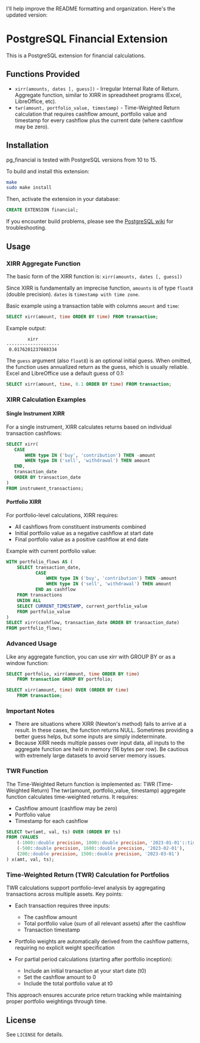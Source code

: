 I'll help improve the README formatting and organization. Here's the updated version:

# PostgreSQL Financial Extension

This is a PostgreSQL extension for financial calculations.

## Functions Provided

* `xirr(amounts, dates [, guess])` - Irregular Internal Rate of Return. Aggregate function, similar to XIRR in spreadsheet programs (Excel, LibreOffice, etc).
* `twr(amount, portfolio_value, timestamp)` - Time-Weighted Return calculation that requires cashflow amount, portfolio value and timestamp for every cashflow plus the current date (where cashflow may be zero).

## Installation

pg_financial is tested with PostgreSQL versions from 10 to 15.

To build and install this extension:

```bash
make
sudo make install
```

Then, activate the extension in your database:

```sql
CREATE EXTENSION financial;
```

If you encounter build problems, please see the [PostgreSQL wiki](wiki_link) for troubleshooting.

## Usage

### XIRR Aggregate Function

The basic form of the XIRR function is: `xirr(amounts, dates [, guess])`

Since XIRR is fundamentally an imprecise function, `amounts` is of type `float8` (double precision). `dates` is `timestamp with time zone`.

Basic example using a transaction table with columns `amount` and `time`:

```sql
SELECT xirr(amount, time ORDER BY time) FROM transaction;
```

Example output:
```
        xirr        
--------------------
 0.0176201237088334
```

The `guess` argument (also `float8`) is an optional initial guess. When omitted, the function uses annualized return as the guess, which is usually reliable. Excel and LibreOffice use a default guess of 0.1:

```sql
SELECT xirr(amount, time, 0.1 ORDER BY time) FROM transaction;
```

### XIRR Calculation Examples

#### Single Instrument XIRR
For a single instrument, XIRR calculates returns based on individual transaction cashflows:

```sql
SELECT xirr(
   CASE 
       WHEN type IN ('buy', 'contribution') THEN -amount
       WHEN type IN ('sell', 'withdrawal') THEN amount
   END,
   transaction_date 
   ORDER BY transaction_date
) 
FROM instrument_transactions;
```

#### Portfolio XIRR
For portfolio-level calculations, XIRR requires:

* All cashflows from constituent instruments combined
* Initial portfolio value as a negative cashflow at start date
* Final portfolio value as a positive cashflow at end date

Example with current portfolio value:

```sql
WITH portfolio_flows AS (
    SELECT transaction_date, 
           CASE 
               WHEN type IN ('buy', 'contribution') THEN -amount
               WHEN type IN ('sell', 'withdrawal') THEN amount
           END as cashflow
    FROM transactions
    UNION ALL
    SELECT CURRENT_TIMESTAMP, current_portfolio_value
    FROM portfolio_value
)
SELECT xirr(cashflow, transaction_date ORDER BY transaction_date)
FROM portfolio_flows;
```

### Advanced Usage

Like any aggregate function, you can use xirr with GROUP BY or as a window function:

```sql
SELECT portfolio, xirr(amount, time ORDER BY time)
    FROM transaction GROUP BY portfolio;

SELECT xirr(amount, time) OVER (ORDER BY time)
    FROM transaction;
```

### Important Notes

* There are situations where XIRR (Newton's method) fails to arrive at a result. In these cases, the function returns NULL. Sometimes providing a better guess helps, but some inputs are simply indeterminate.
* Because XIRR needs multiple passes over input data, all inputs to the aggregate function are held in memory (16 bytes per row). Be cautious with extremely large datasets to avoid server memory issues.

### TWR Function

The Time-Weighted Return function is implemented as:
TWR (Time-Weighted Return)
The twr(amount, portfolio_value, timestamp) aggregate function calculates time-weighted returns. It requires:
* Cashflow amount (cashflow may be zero)
* Portfolio value
* Timestamp for each cashflow

```sql
SELECT twr(amt, val, ts) OVER (ORDER BY ts)
FROM (VALUES
    (-1000::double precision, 1000::double precision, '2023-01-01'::timestamptz),
    (-500::double precision, 1600::double precision, '2023-02-01'),
    (200::double precision, 1500::double precision, '2023-03-01')
) x(amt, val, ts);
```

### Time-Weighted Return (TWR) Calculation for Portfolios

TWR calculations support portfolio-level analysis by aggregating transactions across multiple assets. Key points:

* Each transaction requires three inputs:
  * The cashflow amount
  * Total portfolio value (sum of all relevant assets) after the cashflow
  * Transaction timestamp

* Portfolio weights are automatically derived from the cashflow patterns, requiring no explicit weight specification

* For partial period calculations (starting after portfolio inception):
  * Include an initial transaction at your start date (t0)
  * Set the cashflow amount to 0
  * Include the total portfolio value at t0

This approach ensures accurate price return tracking while maintaining proper portfolio weightings through time.

## License

See `LICENSE` for details.

